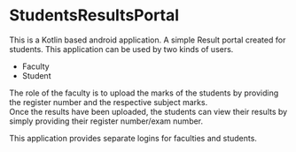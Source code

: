 # StudentsResultsPortal

This is a Kotlin based android application. A simple Result portal created for students. This application can be used by two kinds of users. 

<ul>
<li> Faculty </li>
<li> Student </li>
</ul>

The role of the faculty is to upload the marks of the students by providing the register number and the respective subject marks. <br/>
Once the results have been uploaded, the students can view their results by simply providing their register number/exam number. </br>

This application provides separate logins for faculties and students. </br>

